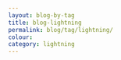 ```yaml
---
layout: blog-by-tag
title: blog-lightning
permalink: blog/tag/lightning/
colour:
category: lightning
---
```

